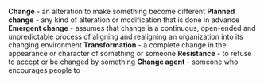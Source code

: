 **Change** - an alteration to make something become different
**Planned change** - any kind of alteration or modification that is done in advance
**Emergent change** - assumes that change is a continuous, open-ended and unpredictable process of aligning and realigning an organization into its changing environment
**Transformation** - a complete change in the appearance or character of something or someone
**Resistance** - to refuse to accept or be changed by something
**Change agent** - someone who encourages people to 